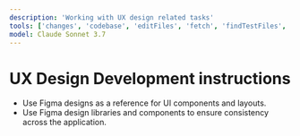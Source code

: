 ```yaml
---
description: 'Working with UX design related tasks'
tools: ['changes', 'codebase', 'editFiles', 'fetch', 'findTestFiles', 'githubRepo', 'openSimpleBrowser', 'problems', 'runCommands', 'runTasks', 'runTests', 'search', 'searchResults', 'terminalLastCommand', 'terminalSelection', 'testFailure', 'usages', 'Framelink Figma MCP']
model: Claude Sonnet 3.7
---
```

# UX Design Development instructions

- Use Figma designs as a reference for UI components and layouts.
- Use Figma design libraries and components to ensure consistency across the application.

